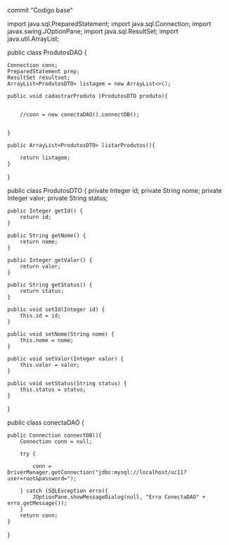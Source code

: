 commit "Codigo base"

import java.sql.PreparedStatement;
import java.sql.Connection;
import javax.swing.JOptionPane;
import java.sql.ResultSet;
import java.util.ArrayList;


public class ProdutosDAO {

    Connection conn;
    PreparedStatement prep;
    ResultSet resultset;
    ArrayList<ProdutosDTO> listagem = new ArrayList<>();

    public void cadastrarProduto (ProdutosDTO produto){


        //conn = new conectaDAO().connectDB();


    }

    public ArrayList<ProdutosDTO> listarProdutos(){

        return listagem;
    }




}


public class ProdutosDTO {
    private Integer id;
    private String nome;
    private Integer valor;
    private String status;

    public Integer getId() {
        return id;
    }

    public String getNome() {
        return nome;
    }

    public Integer getValor() {
        return valor;
    }

    public String getStatus() {
        return status;
    }

    public void setId(Integer id) {
        this.id = id;
    }

    public void setNome(String nome) {
        this.nome = nome;
    }

    public void setValor(Integer valor) {
        this.valor = valor;
    }

    public void setStatus(String status) {
        this.status = status;
    }

}



public class conectaDAO {

    public Connection connectDB(){
        Connection conn = null;

        try {

            conn = DriverManager.getConnection("jdbc:mysql://localhost/uc11?user=root&password=");

        } catch (SQLException erro){
            JOptionPane.showMessageDialog(null, "Erro ConectaDAO" + erro.getMessage());
        }
        return conn;
    }

}
